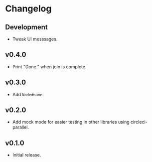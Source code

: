 # Changelog

## Development

* Tweak UI messsages.

## v0.4.0

* Print "Done." when join is complete.

## v0.3.0

* Add `Node#name`.

## v0.2.0

* Add mock mode for easier testing in other libraries using circleci-parallel.

## v0.1.0

* Initial release.
